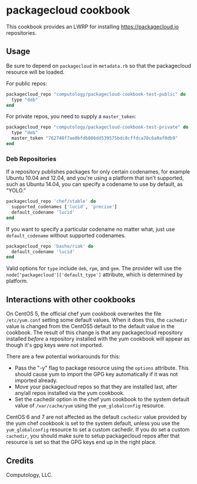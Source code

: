 # packagecloud cookbook

This cookbook provides an LWRP for installing https://packagecloud.io repositories.

## Usage

Be sure to depend on `packagecloud` in `metadata.rb` so that the packagecloud
resource will be loaded.

For public repos:

```ruby
packagecloud_repo "computology/packagecloud-cookbook-test-public" do
  type "deb"
end
```

For private repos, you need to supply a `master_token`:

```ruby
packagecloud_repo "computology/packagecloud-cookbook-test-private" do
  type "deb"
  master_token "762748f7ae0bfdb086dd539575bdc8cffdca78c6a9af0db9"
end
```

### Deb Repositories

If a repository publishes packages for only certain codenames, for
example Ubuntu 10.04 and 12.04, and you're using a platform that isn't
supported, such as Ubuntu 14.04, you can specify a codename to use by
default, as "YOLO."

```ruby
packagecloud_repo 'chef/stable' do
  supported_codenames ['lucid', 'precise']
  default_codename 'lucid'
end
```

If you want to specify a particular codename no matter what, just use
`default_codename` without supported codenames.

```ruby
packagecloud_repo 'basho/riak' do
  default_codename 'lucid'
end
```

Valid options for `type` include `deb`, `rpm`, and `gem`. The provider
will use the `node['packagecloud']['default_type']` attribute, which
is determined by platform.

## Interactions with other cookbooks

On CentOS 5, the official chef yum cookbook overwrites the file
`/etc/yum.conf` setting some default values. When it does this, the `cachedir`
value is changed from the CentOS5 default to the default value in the
cookbook. The result of this change is that any packagecloud repository
installed *before* a repository installed with the yum cookbook will appear as
though it's gpg keys were not imported.

There are a few potential workarounds for this:

- Pass the "-y" flag to package resource using the `options` attribute. This
  should cause yum to import the GPG key automatically if it was not imported
  already.
- Move your packagecloud repos so that they are installed last, after any/all
  repos installed via the yum cookbook.
- Set the cachedir option in the chef yum cookbook to the system default value
  of `/var/cache/yum` using the `yum_globalconfig` resource.

CentOS 6 and 7 are not affected as the default `cachedir` value provided by
the yum chef cookbook is set to the system default, unless you use the
`yum_globalconfig` resource to set a custom cachedir. If you do set a custom
`cachedir`, you should make sure to setup packagecloud repos after that
resource is set so that the GPG keys end up in the right place.

## Credits
Computology, LLC.
